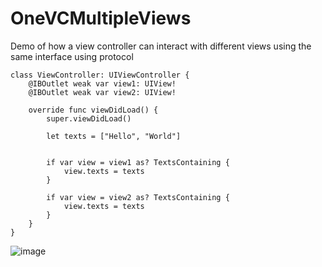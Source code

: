 # OneVCMultipleViews

Demo of how a view controller can interact with different views using the same interface using protocol

```
class ViewController: UIViewController {
    @IBOutlet weak var view1: UIView!
    @IBOutlet weak var view2: UIView!

    override func viewDidLoad() {
        super.viewDidLoad()

        let texts = ["Hello", "World"]


        if var view = view1 as? TextsContaining {
            view.texts = texts
        }

        if var view = view2 as? TextsContaining {
            view.texts = texts
        }
    }
}

```

![image](https://user-images.githubusercontent.com/8204242/48204760-9870c080-e338-11e8-914c-6524d425a261.png)
